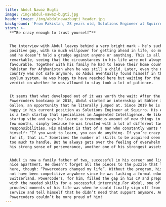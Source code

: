 ```yaml
---
title: Abdul Nawaz Bugti
image: /img/abdul-nawaz-bugti.jpg
header_image: /img/abdulnawazbugti_header.jpg
background: 'From Pakistan, 28 years old, Solutions Engineer at Squirro.'
story: >-
  **“Be crazy enough to trust yourself”**


  The interview with Abdul leaves behind a very bright mark - he’s such a
  positive guy, with so much willpower for getting ahead in life, so much faith
  and he doesn’t hold a grudge against anyone or anything. This is all the more
  remarkable, seeing that the circumstances in his life were not always
  favourable. Together with his family he had to leave their home country
  Pakistan for Afghanistan when he was still a child. Later, even the new
  country was not safe anymore, so Abdul eventually found himself in the Swiss
  asylum system. He was happy to have reached here but waiting for the final
  verdict on whether he was allowed to stay took a lot of patience. 


  It seems that what developed out of it was worth the wait: After the
  Powercoders bootcamp in 2018, Abdul started an internship at Bühler in St.
  Gallen, an opportunity that he literally jumped at. Since 2019 he is very
  happy in his current position as Solutions Engineer at Squirro. His employer
  is a tech startup that specializes in Augmented Intelligence. He likes the
  startup vibe and says he learnt a tremendous amount of new things in just a
  few months, simply because he was trusted with a lot of different tasks and
  responsibilities. His mindset is that of a man who constantly wants to improve
  himself: “If you want to learn, you can do anything. If you’re crazy enough
  for it, that is.” Sometimes the number of skills to be acquired seem like just
  too much to handle. But he always gets over the feeling of overwhelm thanks to
  his strong sense of perseverance, another one of his strongest assets. 


  Abdul is now a family father of two, successful in his career and lives in a
  nice apartment. He doesn’t forget all the pieces to the puzzle that lead him
  here, though: “Powercoders changed my life”. Without the program, his CV would
  not have been competitive anywhere since he was lacking a formal education in
  Switzerland. Powercoders, for him, filled the gap in his CV and prepared him
  with the needed skills for a successful internship.For Abdul, one of the
  proudest moments of his life was when he could finally sign off from social
  service and tell himself that he didn’t need that support anymore. And we at
  Powercoders couldn’t be more proud of him!
---
```



